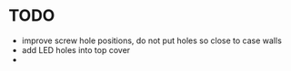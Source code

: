 # TODO 

- improve screw hole positions, do not put holes so close to case walls
- add LED holes into top cover 
- 

